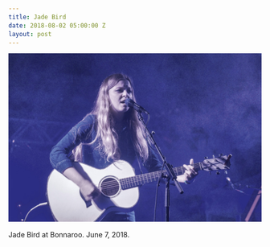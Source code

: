 ```yaml
---
title: Jade Bird
date: 2018-08-02 05:00:00 Z
layout: post
---
```


[![Jade Bird at Bonnaroo. June 7, 2018.](/assets/images/DSC06610-Edit.jpg)](https://kenbooth.net/jade-bird/dsc06610-edit/)

Jade Bird at Bonnaroo. June 7, 2018.
